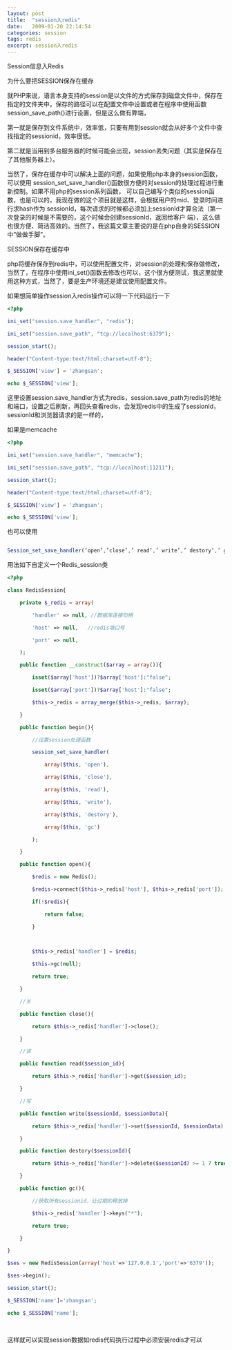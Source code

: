 ```yaml
---
layout: post
title:  "session入redis"
date:   2009-01-20 22:14:54
categories: session
tags: redis
excerpt: session入redis 
---
```

Session信息入Redis

为什么要把SESSION保存在缓存

就PHP来说，语言本身支持的session是以文件的方式保存到磁盘文件中，保存在指定的文件夹中，保存的路径可以在配置文件中设置或者在程序中使用函数session_save_path()进行设置，但是这么做有弊端，

第一就是保存到文件系统中，效率低，只要有用到session就会从好多个文件中查找指定的sessionid，效率很低。

第二就是当用到多台服务器的时候可能会出现，session丢失问题（其实是保存在了其他服务器上）。

当然了，保存在缓存中可以解决上面的问题，如果使用php本身的session函数，可以使用 session_set_save_handler()函数很方便的对session的处理过程进行重新控制。如果不用php的session系列函数， 可以自己编写个类似的session函数，也是可以的，我现在做的这个项目就是这样，会根据用户的mid、登录时间进行求hash作为 sessionId，每次请求的时候都必须加上sessionId才算合法（第一次登录的时候是不需要的，这个时候会创建sessionId，返回给客户 端），这么做也很方便、简洁高效的。当然了，我这篇文章主要说的是在php自身的SESSION中”做做手脚”。

SESSION保存在缓存中

php将缓存保存到redis中，可以使用配置文件，对session的处理和保存做修改，当然了，在程序中使用ini_set()函数去修改也可以，这个很方便测试，我这里就使用这种方式，当然了，要是生产环境还是建议使用配置文件。

如果想简单操作session入redis操作可以将一下代码运行一下
```php
<?php

ini_set("session.save_handler", "redis");

ini_set("session.save_path", "tcp://localhost:6379");

session_start();

header("Content-type:text/html;charset=utf-8");

$_SESSION['view'] = 'zhangsan';

echo $_SESSION['view'];

```
这里设置session.save_handler方式为redis，session.save_path为redis的地址和端口，设置之后刷新，再回头查看redis，会发现redis中的生成了sessionId，sessionId和浏览器请求的是一样的，

 如果是memcache
```php
<?php

ini_set("session.save_handler", "memcache");

ini_set("session.save_path", "tcp://localhost:11211");

session_start();

header("Content-type:text/html;charset=utf-8");

$_SESSION['view'] = 'zhangsan';

echo $_SESSION['view'];

```
也可以使用
```php

Session_set_save_handler(‘open’,’close’,’ read’,’ write’,’ destory’,’ gc’);
```
用法如下自定义一个Redis_session类
```php
<?php

class RedisSession{

    private $_redis = array(

        'handler' => null, //数据库连接句柄

        'host' => null,   //redis端口号

        'port' => null,

    );

    public function __construct($array = array()){

        isset($array['host'])?$array['host']:"false";

        isset($array['port'])?$array['host']:"false";

        $this->_redis = array_merge($this->_redis, $array);

    }

    public function begin(){

        //设置session处理函数

        session_set_save_handler(

            array($this, 'open'),

            array($this, 'close'),

            array($this, 'read'),

            array($this, 'write'),

            array($this, 'destory'),

            array($this, 'gc')

        );

    }

    public function open(){

        $redis = new Redis();

        $redis->connect($this->_redis['host'], $this->_redis['port']);

        if(!$redis){

            return false;

        }

 

        $this->_redis['handler'] = $redis;

        $this->gc(null);

        return true;

    }

    //关

    public function close(){

        return $this->_redis['handler']->close();

    }

    //读

    public function read($session_id){

        return $this->_redis['handler']->get($session_id);

    }

    //写

    public function write($sessionId, $sessionData){

        return $this->_redis['handler']->set($sessionId, $sessionData);

    }

    public function destory($sessionId){

        return $this->_redis['handler']->delete($sessionId) >= 1 ? true : false;

    }

    public function gc(){

        //获取所有sessionid，让过期的释放掉

        $this->_redis['handler']->keys("*");

        return true;

    }

}

$ses = new RedisSession(array('host'=>'127.0.0.1','port'=>'6379'));

$ses->begin();

session_start();

$_SESSION['name']='zhangsan';

echo $_SESSION['name'];

 
```
 

这样就可以实现session数据如redis代码执行过程中必须安装redis才可以

